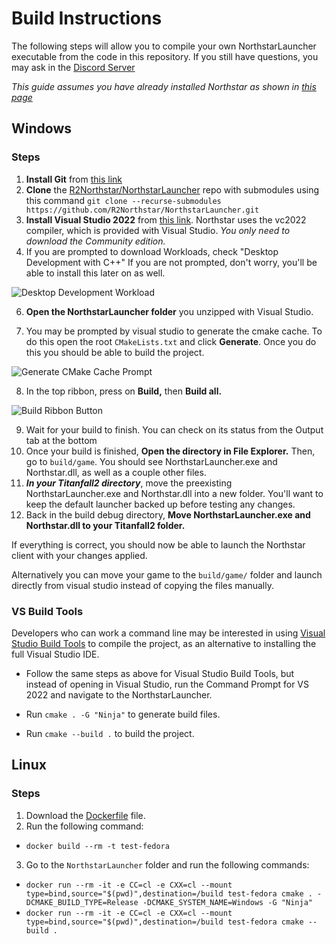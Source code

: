 # Build Instructions
The following steps will allow you to compile your own NorthstarLauncher executable from the code in this repository. If you still have questions, you may ask in the [Discord Server](https://discord.gg/northstar)

*This guide assumes you have already installed Northstar as shown in [this page](https://r2northstar.gitbook.io/r2northstar-wiki/installing-northstar/basic-setup)*

## Windows
### Steps
1. **Install Git** from [this link](https://git-scm.com)
2. **Clone** the [R2Northstar/NorthstarLauncher](https://github.com/R2Northstar/NorthstarLauncher) repo with submodules using this command `git clone --recurse-submodules https://github.com/R2Northstar/NorthstarLauncher.git`
3. **Install Visual Studio 2022** from [this link](https://visualstudio.microsoft.com/downloads/). Northstar uses the vc2022 compiler, which is provided with Visual Studio. *You only need to download the Community edition.*
4. If you are prompted to download Workloads, check "Desktop Development with C++" If you are not prompted, don't worry, you'll be able to install this later on as well.

![Desktop Development Workload](https://user-images.githubusercontent.com/40443620/147722260-b6ec90e9-7b74-4fb7-b512-680c039afaef.png)

6. **Open the NorthstarLauncher folder** you unzipped with Visual Studio.

7. You may be prompted by visual studio to generate the cmake cache. To do this open the root `CMakeLists.txt` and click **Generate**. Once you do this you should be able to build the project.

![Generate CMake Cache Prompt](https://github.com/R2Northstar/NorthstarLauncher/assets/64418963/2d825acb-3118-4cf0-84d2-cbc9174dece5)

8. In the top ribbon, press on **Build,** then **Build all.**

![Build Ribbon Button](https://github.com/R2Northstar/NorthstarLauncher/assets/64418963/cd8e87b6-7b0f-462c-88bf-639777396501)

9. Wait for your build to finish. You can check on its status from the Output tab at the bottom
10. Once your build is finished, **Open the directory in File Explorer.** Then, go to `build/game`. You should see NorthstarLauncher.exe and Northstar.dll, as well as a couple other files.
11. **_In your Titanfall2 directory_**, move the preexisting NorthstarLauncher.exe and Northstar.dll into a new folder. You'll want to keep the default launcher backed up before testing any changes.
12. Back in the build debug directory, **Move NorthstarLauncher.exe and Northstar.dll to your Titanfall2 folder.**

If everything is correct, you should now be able to launch the Northstar client with your changes applied.

Alternatively you can move your game to the `build/game/` folder and launch directly from visual studio instead of copying the files manually.

### VS Build Tools

Developers who can work a command line may be interested in using [Visual Studio Build Tools](https://visualstudio.microsoft.com/downloads/#build-tools-for-visual-studio-2022) to compile the project, as an alternative to installing the full Visual Studio IDE.

- Follow the same steps as above for Visual Studio Build Tools, but instead of opening in Visual Studio, run the Command Prompt for VS 2022 and navigate to the NorthstarLauncher.

- Run `cmake . -G "Ninja"` to generate build files.

- Run `cmake --build .` to build the project.
  
## Linux
### Steps
1. Download the [Dockerfile](Dockerfile) file.
2. Run the following command:
* `docker build --rm -t test-fedora`
3. Go to the `NorthstarLauncher` folder and run the following commands:
*  `docker run --rm -it -e CC=cl -e CXX=cl --mount type=bind,source="$(pwd)",destination=/build test-fedora cmake . -DCMAKE_BUILD_TYPE=Release -DCMAKE_SYSTEM_NAME=Windows -G "Ninja"`
*  `docker run --rm -it -e CC=cl -e CXX=cl --mount type=bind,source="$(pwd)",destination=/build test-fedora cmake --build .`
